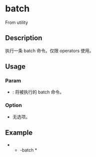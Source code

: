 # batch
From utility
## Description
执行一条 batch 命令。仅限 operators 使用。
## Usage
### Param
- <command>: 将被执行的 batch 命令。
### Option
- 无选项。
## Example
- * -batch <command> *
